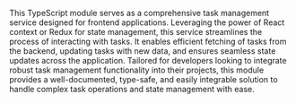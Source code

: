 This TypeScript module serves as a comprehensive task management service designed for frontend applications. Leveraging the power of React context or Redux for state management, this service streamlines the process of interacting with tasks. It enables efficient fetching of tasks from the backend, updating tasks with new data, and ensures seamless state updates across the application. Tailored for developers looking to integrate robust task management functionality into their projects, this module provides a well-documented, type-safe, and easily integrable solution to handle complex task operations and state management with ease.